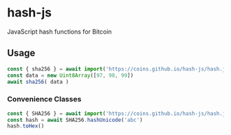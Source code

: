 # hash-js
JavaScript hash functions for Bitcoin

## Usage
```javascript
const { sha256 } = await import('https://coins.github.io/hash-js/hash.js');
const data = new Uint8Array([97, 98, 99])
await sha256( data )
```

### Convenience Classes
```javascript
const { SHA256 } = await import('https://coins.github.io/hash-js/hash.js')
const hash = await SHA256.hashUnicode('abc')
hash.toHex()
```